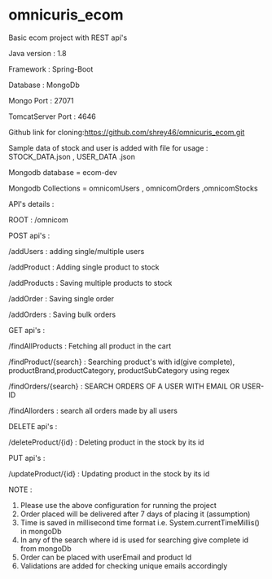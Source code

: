 # omnicuris_ecom
Basic ecom project with REST api's

Java version : 1.8

Framework : Spring-Boot

Database : MongoDb

Mongo Port : 27071

TomcatServer Port : 4646

Github link for cloning:https://github.com/shrey46/omnicuris_ecom.git

Sample data of stock and user is added with file for usage : STOCK_DATA.json , USER_DATA .json

Mongodb database = ecom-dev

Mongodb Collections = omnicomUsers , omnicomOrders ,omnicomStocks

API's details : 

ROOT : /omnicom

POST api's : 

/addUsers : adding single/multiple users

/addProduct : Adding single product to stock

/addProducts : Saving multiple products to stock

/addOrder : Saving single order

/addOrders : Saving bulk orders

GET api's :

/findAllProducts : Fetching all product in the cart

/findProduct/{search} : Searching product's with id(give complete), productBrand,productCategory, productSubCategory using regex

/findOrders/{search} : SEARCH ORDERS OF A USER WITH EMAIL OR USER-ID

/findAllorders : search all orders made by all users

DELETE api's :

/deleteProduct/{id} : Deleting product in the stock by its id

PUT api's :


/updateProduct/{id} : Updating product in the stock by its id




NOTE : 
1. Please use the above configuration for running the project
2. Order placed will be delivered after 7 days of placing it (assumption)
3. Time is saved in millisecond time format i.e. System.currentTimeMillis() in mongoDb
4. In any of the search where id is used for searching give complete id from mongoDb
5. Order can be placed with userEmail and product Id
6. Validations are added for checking unique emails accordingly

